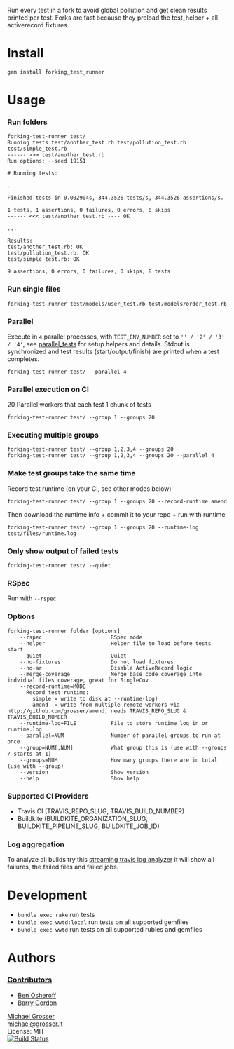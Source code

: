 Run every test in a fork to avoid global pollution and get clean results printed per test.
Forks are fast because they preload the test_helper + all activerecord fixtures.


Install
=======

```Bash
gem install forking_test_runner
```


Usage
=====

### Run folders

```
forking-test-runner test/
Running tests test/another_test.rb test/pollution_test.rb test/simple_test.rb
------ >>> test/another_test.rb
Run options: --seed 19151

# Running tests:

.

Finished tests in 0.002904s, 344.3526 tests/s, 344.3526 assertions/s.

1 tests, 1 assertions, 0 failures, 0 errors, 0 skips
------ <<< test/another_test.rb ---- OK

...

Results:
test/another_test.rb: OK
test/pollution_test.rb: OK
test/simple_test.rb: OK

9 assertions, 0 errors, 0 failures, 0 skips, 8 tests
```

### Run single files

```
forking-test-runner test/models/user_test.rb test/models/order_test.rb
```

### Parallel

Execute in `4` parallel processes, with `TEST_ENV_NUMBER` set to `'' / '2' / '3' / '4'`,
see [parallel_tests](https://github.com/grosser/parallel_tests) for setup helpers and details.
Stdout is synchronized and test results (start/output/finish) are printed when a test completes.

```
forking-test-runner test/ --parallel 4
```

### Parallel execution on CI

20 Parallel workers that each test 1 chunk of tests

```
forking-test-runner test/ --group 1 --groups 20
```

### Executing multiple groups

```
forking-test-runner test/ --group 1,2,3,4 --groups 20
forking-test-runner test/ --group 1,2,3,4 --groups 20 --parallel 4
```

### Make test groups take the same time

Record test runtime (on your CI, see other modes below)

```
forking-test-runner test/ --group 1 --groups 20 --record-runtime amend
```

Then download the runtime info + commit it to your repo + run with runtime

```
forking-test-runner test/ --group 1 --groups 20 --runtime-log test/files/runtime.log
```

### Only show output of failed tests

```
forking-test-runner test/ --quiet
```

### RSpec

Run with `--rspec`

### Options

<!-- Updated by rake bump:patch -->
```
forking-test-runner folder [options]
    --rspec                      RSpec mode
    --helper                     Helper file to load before tests start
    --quiet                      Quiet
    --no-fixtures                Do not load fixtures
    --no-ar                      Disable ActiveRecord logic
    --merge-coverage             Merge base code coverage into indvidual files coverage, great for SingleCov
    --record-runtime=MODE        
      Record test runtime:
        simple = write to disk at --runtime-log)
        amend  = write from multiple remote workers via http://github.com/grosser/amend, needs TRAVIS_REPO_SLUG & TRAVIS_BUILD_NUMBER
    --runtime-log=FILE           File to store runtime log in or runtime.log
    --parallel=NUM               Number of parallel groups to run at once
    --group=NUM[,NUM]            What group this is (use with --groups / starts at 1)
    --groups=NUM                 How many groups there are in total (use with --group)
    --version                    Show version
    --help                       Show help
```
<!-- Updated by rake bump:patch -->

### Supported CI Providers

 * Travis CI (TRAVIS_REPO_SLUG, TRAVIS_BUILD_NUMBER)
 * Buildkite (BUILDKITE_ORGANIZATION_SLUG, BUILDKITE_PIPELINE_SLUG, BUILDKITE_JOB_ID)

### Log aggregation

To analyze all builds try this [streaming travis log analyzer](https://gist.github.com/grosser/df68f5461d45601f37f0)
it will show all failures, the failed files and failed jobs.


Development
===========

 - `bundle exec rake` run tests
 - `bundle exec wwtd:local` run tests on all supported gemfiles
 - `bundle exec wwtd` run tests on all supported rubies and gemfiles


Authors
=======

### [Contributors](https://github.com/grosser/forking_test_runner/contributors)
 - [Ben Osheroff](https://github.com/osheroff)
 - [Barry Gordon](https://github.com/brrygrdn)

[Michael Grosser](https://grosser.it)<br/>
michael@grosser.it<br/>
License: MIT<br/>
[![Build Status](https://travis-ci.org/grosser/forking_test_runner.svg)](https://travis-ci.org/grosser/forking_test_runner)
